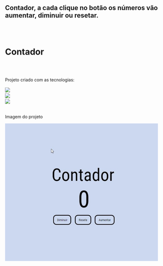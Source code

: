 <h2>Contador, a cada clique no botão os números vão aumentar, diminuir ou resetar. </h2>
<br>
<br>
<h1>Contador</h1>
<br>
<br>
<p>Projeto criado com as tecnologias:
<br>
<br>
    <img src="https://img.shields.io/badge/HTML5-E34F26?style=for-the-badge&logo=html5&logoColor=white">
    <br>
    <img src="https://img.shields.io/badge/CSS3-1572B6?style=for-the-badge&logo=css3&logoColor=white">
    <br>
    <img src="https://img.shields.io/badge/JavaScript-F7DF1E?style=for-the-badge&logo=javascript&logoColor=black"></img>
<br>
<br>
<p> Imagem do projeto </p>
<img src="https://github.com/JhonatanSamuel/Contador/blob/master/assets/count%201.jpg?raw=true" />
